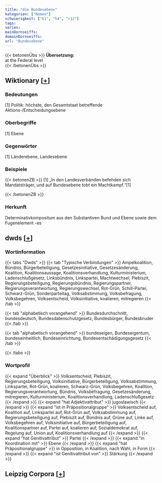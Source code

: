 ```yaml
---
title: "die Bundesebene"
kategorien: ["Nomen"]
schwierigkeit: ["k1", "h4", "r12"]
tags:
series:
mainDornseiffs:
domainDornseiffs:
url: "Bundesebene"
---
```


{{< betonenÜbs >}}
**Übersetzung:**  
at the Federal level  
{{< /betonenÜbs >}}

## Wiktionary [[+](https://de.wiktionary.org/wiki/Bundesebene)]

### Bedeutungen
[1] Politik: höchste, den Gesamtstaat betreffende Aktions-/Entscheidungsebene  

### Oberbegriffe
[1] Ebene  

### Gegenwörter
[1] Länderebene, Landesebene  

### Beispiele
{{< betonenZB >}}
[1] „In den Landesverbänden befehden sich Mandatsträger, und auf Bundesebene tobt ein Machtkampf.“[1]  

{{< /betonenZB >}}
### Herkunft
Determinativkompositum aus den Substantiven Bund und Ebene sowie dem Fugenelement -es  



## dwds [[+](https://www.dwds.de/wb/Bundesebene)]

### Wortinformation
{{< tabs "Dwds" >}}
{{< tab "Typische Verbindungen" >}}
Ampelkoalition, Bündnis, Bürgerbeteiligung, Gesetzesinitiative, Gesetzesänderung, Koalition, Koalitionsaussage, Koalitionsverhandlung, Kulturministerium, Ladenschlußgesetz, Linksbündnis, Linkspartei, Machtwechsel, Plebiszit, Regierungsbeteiligung, Regierungsbündnis, Regierungspartner, Regierungsverantwortung, Regierungswechsel, Rot-Grün, Schill-Partei, Schwarz-Grün, Sonderparteitag, Volksabstimmung, Volksbefragung, Volksbegehren, Volksentscheid, Volksinitiative, koalieren, mitregieren
{{< /tab >}}

{{< tab "alphabetisch vorangehend" >}}
Bundesdurchschnitt, bundesdeutsch, Bundesdatenschutzgesetz, Bundesbürger, Bundesbruder
{{< /tab >}}

{{< tab "alphabetisch vorangehend" >}}
bundeseigen, Bundeseigentum, bundeseinheitlich, Bundeseinrichtung, Bundesentschädigungsgesetz
{{< /tab >}}

{{< /tabs >}}

### Wortprofil
{{< expand "Überblick" >}} Volksentscheid, Plebiszit, Regierungsbeteiligung, Volksinitiative, Bürgerbeteiligung, Volksabstimmung, Linkspartei, Rot-Grün, koalieren, Schwarz-Grün, Volksbegehren, Koalition, Regierungsverantwortung, Bündnis, Volksbefragung, Gesetzesänderung, mitregieren, Kulturministerium, Koalitionsverhandlung, Ladenschlußgesetz {{< /expand >}}
{{< expand "hat Adjektivattribut" >}} jugoslawisch {{< /expand >}}
{{< expand "ist in Präpositionalgruppe" >}} Volksentscheid auf, Koalition auf, Linkspartei auf, Rot-Grün auf, Volksabstimmung auf, Regierungsbeteiligung auf, Plebiszit auf, Bündnis auf, Grüne auf, Linke auf, Volksbegehren auf, Volksinitiative auf, Bürgerbeteiligung auf, Koalitionspartner auf, Partei auf, koalieren auf, Sozialdemokrat auf, Regelung auf, Union auf, Koalitionsverhandlung auf {{< /expand >}}
{{< expand "hat Genitivattribut" >}} Partei {{< /expand >}}
{{< expand "in Koordination mit" >}} Ebene {{< /expand >}}
{{< expand "hat Präpositionalgruppe" >}} in Opposition, in Koalition, nach Wahl, in Form {{< /expand >}}
{{< expand "ist Genitivattribut von" >}} Stärkung {{< /expand >}}

## Leipzig Corpora [[+](https://corpora.uni-leipzig.de/en/res?word=Bundesebene&corpusId=deu_newscrawl-public_2018)]

